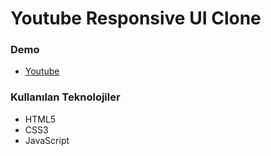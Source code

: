 #  Youtube Responsive UI Clone

### Demo
* [Youtube](https://youtube-responsive-ui-clone.netlify.app/)

### Kullanılan Teknolojiler
 * HTML5  
 * CSS3 
 * JavaScript
